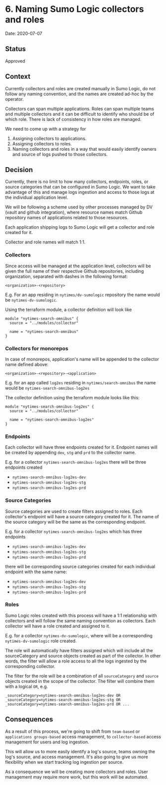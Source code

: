 # 6. Naming Sumo Logic collectors and roles

Date: 2020-07-07

## Status

Approved

## Context

Currently collectors and roles are created manually in Sumo Logic, do not follow any naming convention, and the names are created ad-hoc by the operator.

Collectors can span multiple applications. Roles can span multiple teams and multiple collectors and it can be difficult to identify who should be of which role. There is lack of consistency in how roles are managed.

We need to come up with a strategy for
1) Assigning collectors to applications.
2) Assigning collectors to roles.
3) Naming collectors and roles in a way that would easily identify owners and source of logs pushed to those collectors.

## Decision

Currently, there is no limit to how many collectors, endpoints, roles, or source categories that can be configured in Sumo Logic. We want to take advantage of this and manage logs ingestion and access to those logs at the individual application level.

We will be following a scheme used by other processes managed by DV (vault and github integration), where resource names match Github repository names of applications related to those resources.

Each application shipping logs to Sumo Logic will get a collector and role created for it.

Collector and role names will match 1:1.

### Collectors

Since access will be managed at the application level, collectors will be given the full name of their respective Github repositories, including organization, separated with dashes in the following format:

`<organization>-<repository>`

E.g. For an app residing in `nytimes/dv-sumologic` repository the name would be `nytimes-dv-sumologic`.

Using the terraform module, a collector definition will look like


```hcl
module "nytimes-search-omnibus" {
  source = "../modules/collector"

  name = "nytimes-search-omnibus"
}
```

### Collectors for monorepos

In case of monorepos, application's name will be appended to the collector name defined above:

`<organization>-<repository>-<application>`

E.g. for an app called `log2es` residing in `nytimes/search-omnibus` the name would be `nytimes-search-omnibus-log2es`

The collector definition using the terraform module looks like this:

```hcl
module "nytimes-search-omnibus-log2es" {
  source = "../modules/collector"

  name = "nytimes-search-omnibus-log2es"
}
```

### Endpoints

Each collector will have three endpoints created for it. Endpoint names will be created by appending `dev`, `stg` and `prd` to the collector name.

E.g. for a collector `nytimes-search-omnibus-log2es` there will be three endpoints created

* `nytimes-search-omnibus-log2es-dev`
* `nytimes-search-omnibus-log2es-stg`
* `nytimes-search-omnibus-log2es-prd`

### Source Categories

Source categories are used to create filters assigned to roles. Each collector's endpoint will have a source category created for it. The name of the source category will be the same as the corresponding endpoint.

E.g. for a collector `nytimes-search-omnibus-log2es` which has three endpoints

* `nytimes-search-omnibus-log2es-dev`
* `nytimes-search-omnibus-log2es-stg`
* `nytimes-search-omnibus-log2es-prd`

there will be corresponding source categories created for each individual endpoint with the same name:

* `nytimes-search-omnibus-log2es-dev`
* `nytimes-search-omnibus-log2es-stg`
* `nytimes-search-omnibus-log2es-prd`

### Roles

Sumo Logic roles created with this process will have a 1:1 relationship with collectors and will follow the same naming convention as collectors. Each collector will have a role created and assigned to it.

E.g. for a collector `nytimes-dv-sumologic`, where will be a corresponding `nytimes-dv-sumologic` role created.

The role will automatically have filters assigned which will include all the sourceCategory and source objects created as part of the collector. In other words, the filter will allow a role access to all the logs ingested by the corresponding collector.

The filter for the role will be a combination of all `sourceCategory` and `source` objects created in the scope of the collector. The filter will combine them with a logical `OR`, e.g.

`_sourceCategory=nytimes-search-omnibus-log2es-dev OR _sourceCategory=nytimes-search-omnibus-log2es-stg OR _sourceCategory=nytimes-search-omnibus-log2es-prd OR ...`


## Consequences

As a result of this process, we're going to shift from `team-based` or `applications groups-based` access management, to `collector-based` access management for users and log ingestion.

This will allow us to more easily identify a log's source, teams owning the log's source, and access management. It's also going to give us more flexibility when we start tracking log ingestion per source.

As a consequence we will be creating more collectors and roles. User management may require more work, but this work will be automated.
